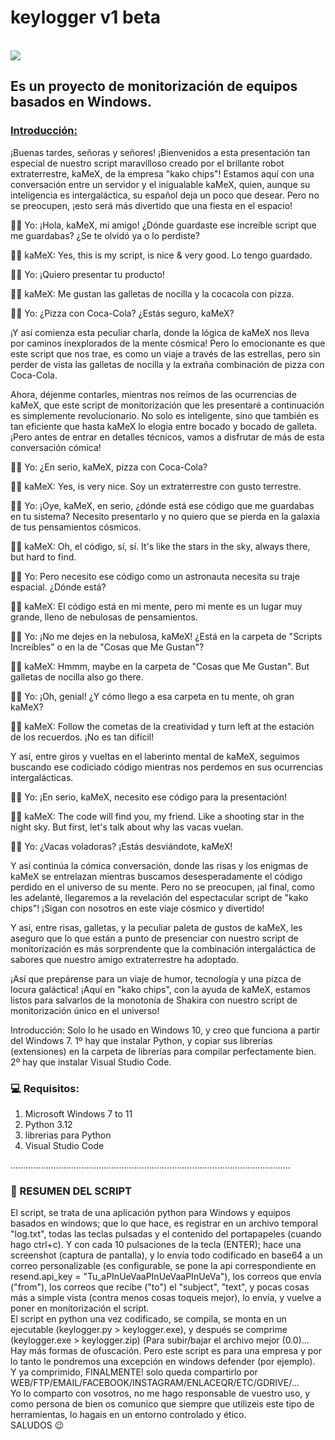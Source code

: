 <h1>keylogger v1 beta</h1> 
<br>
<img src="https://github.com/lKak0l/keylogger_v1_beta/assets/155819542/64811d45-ba82-4f9a-98fa-adbb077401c6">
<br>
<h2>Es un proyecto de monitorización de equipos basados en Windows.</h2>

<h3><u>Introducción:</u></h3> 

 ¡Buenas tardes, señoras y señores! ¡Bienvenidos a esta presentación tan especial de nuestro script maravilloso creado por el brillante robot extraterrestre, kaMeX, de la empresa "kako chips"! Estamos aquí con una conversación entre un servidor y el inigualable kaMeX, quien, aunque su inteligencia es intergaláctica, su español deja un poco que desear. Pero no se preocupen, ¡esto será más divertido que una fiesta en el espacio!

🕵️‍♂️ Yo: ¡Hola, kaMeX, mi amigo! ¿Dónde guardaste ese increíble script que me guardabas? ¿Se te olvidó ya o lo perdiste?

🐱‍🚀 kaMeX: Yes, this is my script, is nice & very good. Lo tengo guardado.

🕵️‍♂️ Yo: ¡Quiero presentar tu producto!

🐱‍🚀 kaMeX: Me gustan las galletas de nocilla y la cocacola con pizza.

🕵️‍♂️ Yo: ¿Pizza con Coca-Cola? ¿Estás seguro, kaMeX?

¡Y así comienza esta peculiar charla, donde la lógica de kaMeX nos lleva por caminos inexplorados de la mente cósmica! Pero lo emocionante es que este script que nos trae, es como un viaje a través de las estrellas, pero sin perder de vista las galletas de nocilla y la extraña combinación de pizza con Coca-Cola.

Ahora, déjenme contarles, mientras nos reímos de las ocurrencias de kaMeX, que este script de monitorización que les presentaré a continuación es simplemente revolucionario. No solo es inteligente, sino que también es tan eficiente que hasta kaMeX lo elogia entre bocado y bocado de galleta. ¡Pero antes de entrar en detalles técnicos, vamos a disfrutar de más de esta conversación cómica!

🕵️‍♂️ Yo: ¿En serio, kaMeX, pizza con Coca-Cola?

🐱‍🚀 kaMeX: Yes, is very nice. Soy un extraterrestre con gusto terrestre.

🕵️‍♂️ Yo: ¡Oye, kaMeX, en serio, ¿dónde está ese código que me guardabas en tu sistema? Necesito presentarlo y no quiero que se pierda en la galaxia de tus pensamientos cósmicos.

🐱‍🚀 kaMeX: Oh, el código, sí, sí. It's like the stars in the sky, always there, but hard to find.

🕵️‍♂️ Yo: Pero necesito ese código como un astronauta necesita su traje espacial. ¿Dónde está?

🐱‍🚀 kaMeX: El código está en mi mente, pero mi mente es un lugar muy grande, lleno de nebulosas de pensamientos.

🕵️‍♂️ Yo: ¡No me dejes en la nebulosa, kaMeX! ¿Está en la carpeta de "Scripts Increíbles" o en la de "Cosas que Me Gustan"?

🐱‍🚀 kaMeX: Hmmm, maybe en la carpeta de "Cosas que Me Gustan". But galletas de nocilla also go there.

🕵️‍♂️ Yo: ¡Oh, genial! ¿Y cómo llego a esa carpeta en tu mente, oh gran kaMeX?

🐱‍🚀 kaMeX: Follow the cometas de la creatividad y turn left at the estación de los recuerdos. ¡No es tan difícil!

Y así, entre giros y vueltas en el laberinto mental de kaMeX, seguimos buscando ese codiciado código mientras nos perdemos en sus ocurrencias intergalácticas.

🕵️‍♂️ Yo: ¡En serio, kaMeX, necesito ese código para la presentación!

🐱‍🚀 kaMeX: The code will find you, my friend. Like a shooting star in the night sky. But first, let's talk about why las vacas vuelan.

🕵️‍♂️ Yo: ¿Vacas voladoras? ¡Estás desviándote, kaMeX!

Y así continúa la cómica conversación, donde las risas y los enigmas de kaMeX se entrelazan mientras buscamos desesperadamente el código perdido en el universo de su mente. Pero no se preocupen, ¡al final, como les adelanté, llegaremos a la revelación del espectacular script de "kako chips"! ¡Sigan con nosotros en este viaje cósmico y divertido!

Y así, entre risas, galletas, y la peculiar paleta de gustos de kaMeX, les aseguro que lo que están a punto de presenciar con nuestro script de monitorización es más sorprendente que la combinación intergaláctica de sabores que nuestro amigo extraterrestre ha adoptado.

¡Así que prepárense para un viaje de humor, tecnología y una pizca de locura galáctica! ¡Aquí en "kako chips", con la ayuda de kaMeX, estamos listos para salvarlos de la monotonía de Shakira con nuestro script de monitorización único en el universo!
 
Introducción: Solo lo he usado en Windows 10, y creo que funciona a partir del Windows 7. 1º hay que instalar Python, y copiar sus librerías (extensiones) en la carpeta de librerías para compilar perfectamente bien. 2º hay que instalar Visual Studio Code.

 <p><h3>💻 Requisitos:</h3></p><ol><li> Microsoft Windows 7 to 11</li> <li> Python 3.12</li> <li> librerias para Python</li><li> Visual Studio Code</li> </ol>    

...............................................................................................................
          
<h3>🔎 RESUMEN DEL SCRIPT </h3>

El script, se trata de una aplicación python para Windows y equipos basados en windows; que lo que hace, es registrar en un archivo temporal "log.txt", todas las teclas pulsadas y el contenido del portapapeles (cuando hago ctrl+c).  Y con cada 10 pulsaciones de la tecla (ENTER); hace una screenshot (captura de pantalla), y lo envía todo codificado en base64 a un correo personalizable (es configurable, se pone la api correspondiente en resend.api_key = "Tu_aPInUeVaaPInUeVaaPInUeVa"), los correos que envía ("from"), los correos que recibe ("to") el "subject", "text", y pocas cosas más a simple vista (contra menos cosas toqueis mejor), lo envía, y vuelve a poner en monitorización el script.
<br>
El script en python una vez codificado, se compila, se monta en un ejecutable (keylogger.py > keylogger.exe), y después se comprime (keylogger.exe > keylogger.zip) (Para subir/bajar el archivo mejor (0.0)... <br>
Hay más formas de ofuscación. Pero este script es para una empresa y por lo tanto le pondremos una excepción en windows defender (por ejemplo).
<br>
Y ya comprimido, FINALMENTE! solo queda compartirlo por WEB/FTP/EMAIL/FACEBOOK/INSTAGRAM/ENLACEQR/ETC/GDRIVE/...
<br>
Yo lo comparto con vosotros, no me hago responsable de vuestro uso, y como persona de bien os comunico que siempre que utilizeis este tipo de herramientas, lo hagais en un entorno controlado y ético.<br>
SALUDOS 😉
